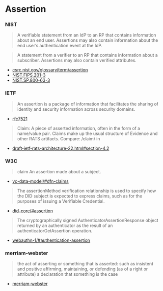 # Assertion

### NIST

> A verifiable statement from an IdP to an RP that contains information about an end user. 
> Assertions may also contain information about the end user’s authentication event at the IdP.


> A statement from a verifier to an RP that contains information about a subscriber. 
> Assertions may also contain verified attributes.

- [csrc.nist.gov/glossary/term/assertion](https://csrc.nist.gov/glossary/term/assertion)
- [NIST.FIPS.201-3](https://nvlpubs.nist.gov/nistpubs/FIPS/NIST.FIPS.201-3.pdf)
- [NIST.SP.800-63-3](https://nvlpubs.nist.gov/nistpubs/SpecialPublications/NIST.SP.800-63-3.pdf)

### IETF

>  An assertion is a package of information that facilitates the sharing
>  of identity and security information across security domains.

- [rfc7521](https://www.rfc-editor.org/rfc/rfc7521.html)

> Claim: A piece of asserted information, often in the form of a name/value pair. 
> Claims make up the usual structure of Evidence and other RATS artifacts. Compare: /claim/ in

- [draft-ietf-rats-architecture-22.html#section-4.2](https://www.ietf.org/archive/id/draft-ietf-rats-architecture-22.html#section-4.2)


### W3C

> claim
> An assertion made about a subject.

- [vc-data-model/#dfn-claims](https://www.w3.org/TR/vc-data-model/#dfn-claims)

> The assertionMethod verification relationship is used to specify how the DID subject is expected to express claims, 
> such as for the purposes of issuing a Verifiable Credential.

- [did-core/#assertion](https://www.w3.org/TR/did-core/#assertion)

> The cryptographically signed AuthenticatorAssertionResponse object returned by an authenticator as the result of an authenticatorGetAssertion operation.

- [webauthn-1/#authentication-assertion](https://www.w3.org/TR/webauthn-1/#authentication-assertion)


### merriam-webster

> the act of asserting or something that is asserted: such as
> insistent and positive affirming, maintaining, or defending (as of a right or attribute)
> a declaration that something is the case

- [merriam-webster](https://www.merriam-webster.com/dictionary/assertion)
